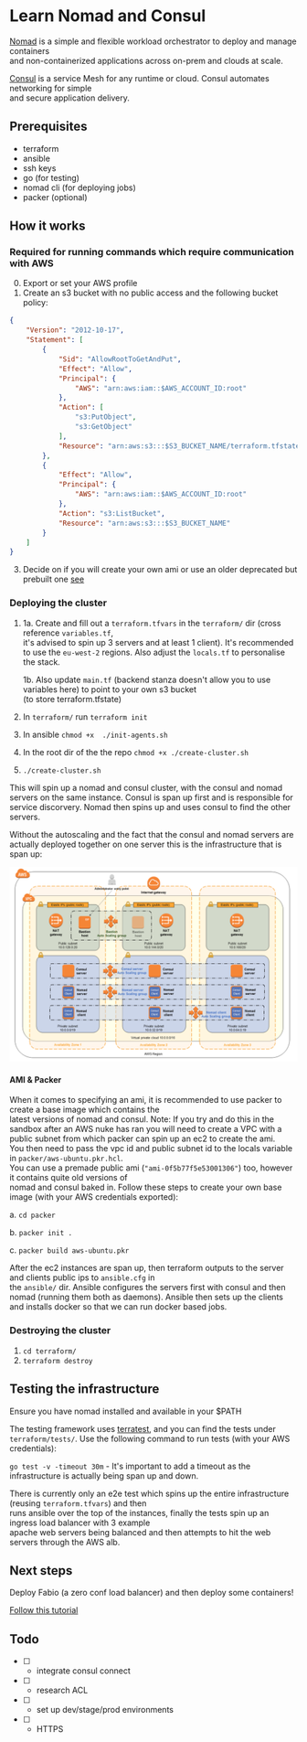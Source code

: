 # Learn Nomad and Consul

[Nomad](https://www.nomadproject.io/) is a simple and flexible workload orchestrator to deploy and manage containers \
and non-containerized applications across on-prem and clouds at scale.

[Consul](https://www.consul.io/) is a service Mesh for any runtime or cloud. Consul automates networking for simple \
and secure application delivery.

## Prerequisites

- terraform
- ansible
- ssh keys
- go (for testing)
- nomad cli (for deploying jobs)
- packer (optional)

## How it works

### Required for running commands which require communication with AWS

0. Export or set your AWS profile
1. Create an s3 bucket with no public access and the following bucket policy:

```json
{
    "Version": "2012-10-17",
    "Statement": [
        {
            "Sid": "AllowRootToGetAndPut",
            "Effect": "Allow",
            "Principal": {
                "AWS": "arn:aws:iam::$AWS_ACCOUNT_ID:root"
            },
            "Action": [
                "s3:PutObject",
                "s3:GetObject"
            ],
            "Resource": "arn:aws:s3:::$S3_BUCKET_NAME/terraform.tfstate"
        },
        {
            "Effect": "Allow",
            "Principal": {
                "AWS": "arn:aws:iam::$AWS_ACCOUNT_ID:root"
            },
            "Action": "s3:ListBucket",
            "Resource": "arn:aws:s3:::$S3_BUCKET_NAME"
        }
    ]
}
```

3. Decide on if you will create your own ami or use an older deprecated but prebuilt one [see](#ami--packer)

### Deploying the cluster

1. 
      1a. Create and fill out a `terraform.tfvars` in the `terraform/` dir (cross reference `variables.tf`, \
          it's advised to spin up 3 servers and at least 1 client). It's recommended to use the `eu-west-2` regions. 
          Also adjust the `locals.tf` to personalise the stack.

      1b. Also update `main.tf` (backend stanza doesn't allow you to use variables here) to point to your own s3 bucket \
          (to store terraform.tfstate)

2. In `terraform/` run `terraform init`

3. In ansible `chmod +x  ./init-agents.sh`

4. In the root dir of the the repo `chmod +x ./create-cluster.sh`

5. `./create-cluster.sh`

This will spin up a nomad and consul cluster, with the consul and nomad servers on the same instance. Consul is
span up first and is responsible for service discorvery. Nomad then spins up and uses consul to find the other servers.

Without the autoscaling and the fact that the consul and nomad servers are actually deployed together on one server
this is the infrastructure that is span up:

![nomad cluster infrastructure diagram](./assets/hashicorp-nomad-on-aws-architecture.1ac0036760cf893469567a74feb905adb6082a86.png)

#### AMI & Packer

When it comes to specifying an ami, it is recommended to use packer to create a base image which contains the \
latest versions of nomad and consul. Note: If you try and do this in the sandbox after an AWS nuke has ran 
you will need to create a VPC with a public subnet from which packer can spin up an ec2 to create the ami. \
You then need to pass the vpc id and public subnet id to the locals variable in `packer/aws-ubuntu.pkr.hcl`. \
You can use a premade public ami (`"ami-0f5b77f5e53001306"`) too, however it contains quite old versions of \
nomad and consul baked in. Follow these steps to create your own base image (with your AWS credentials exported):

a. `cd packer`

b. `packer init .`

c. `packer build aws-ubuntu.pkr`

After the ec2 instances are span up, then terraform outputs to the server and clients public ips to `ansible.cfg` in \
the `ansible/` dir. Ansible configures the servers first with consul and then nomad (running them both as daemons).
Ansible then sets up the clients and installs docker so that we can run docker based jobs.

### Destroying the cluster

1. `cd terraform/`
2. `terraform destroy`

## Testing the infrastructure

Ensure you have nomad installed and available in your $PATH

The testing framework uses [terratest](https://terratest.gruntwork.io/), and you can find the tests under \
`terraform/tests/`. Use the following command to run tests (with your AWS credentials):

`go test -v -timeout 30m` - It's important to add a timeout as the infrastructure is actually being span up and down.

There is currently only an e2e test which spins up the entire infrastructure (reusing `terraform.tfvars`) and then \
runs ansible over the top of the instances, finally the tests spin up an ingress load balancer with 3 example \
apache web servers being balanced and then attempts to hit the web servers through the AWS alb.

## Next steps

Deploy Fabio (a zero conf load balancer) and then deploy some containers! 

[Follow this tutorial](https://learn.hashicorp.com/tutorials/nomad/load-balancing-fabio?in=nomad/load-balancing)

## Todo

- [  ] - integrate consul connect
- [  ] - research ACL
- [  ] - set up dev/stage/prod environments
- [  ] - HTTPS
